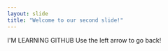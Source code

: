 ```yaml
---
layout: slide
title: "Welcome to our second slide!"
---
```

I'M LEARNING GITHUB 
Use the left arrow to go back!
